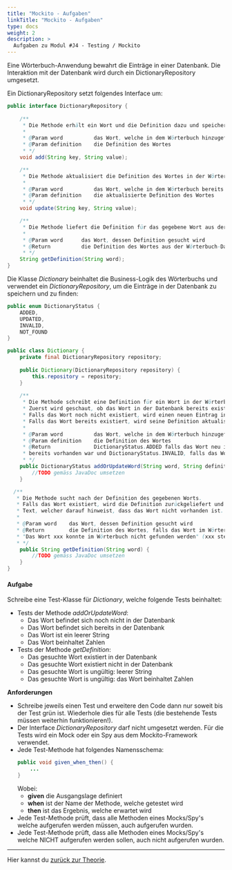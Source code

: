 ```yaml
---
title: "Mockito - Aufgaben"
linkTitle: "Mockito - Aufgaben"
type: docs
weight: 2
description: >
  Aufgaben zu Modul #J4 - Testing / Mockito
---
```


Eine Wörterbuch-Anwendung bewahrt die Einträge in einer Datenbank.
Die Interaktion mit der Datenbank wird durch ein DictionaryRepository umgesetzt.

Ein DictionaryRepository setzt folgendes Interface um:
```java
public interface DictionaryRepository {
    
    /**
     * Die Methode erhält ein Wort und die Definition dazu und speichert diese als Eintrag in der Datenbank
     * 
     * @Param word          das Wort, welche in dem Wörterbuch hinzugefügt werden soll
     * @Param definition    die Definition des Wortes
     * */
    void add(String key, String value);

    /**
     * Die Methode aktualisiert die Definition des Wortes in der Wörterbuch-Datenbank
     *
     * @Param word          das Wort, welche in dem Wörterbuch bereits existiert
     * @Param definition    die aktualisierte Definition des Wortes
     * */
    void update(String key, String value);

    /**
     * Die Methode liefert die Definition für das gegebene Wort aus der Wörterbuch-Datenbank zurück.
     *
     * @Param word      das Wort, dessen Definition gesucht wird
     * @Return          die Definition des Wortes aus der Wörterbuch-Datenbank, falls vorhanden, ansonsten null
     * */
    String getDefinition(String word);
}
```

Die Klasse _Dictionary_ beinhaltet die Business-Logik des Wörterbuchs und verwendet ein _DictionaryRepository_,
um die Einträge in der Datenbank zu speichern und zu finden:

```java
public enum DictionaryStatus {
    ADDED,
    UPDATED,
    INVALID,
    NOT_FOUND
}

public class Dictionary {
    private final DictionaryRepository repository;
    
    public Dictionary(DictionaryRepository repository) {
        this.repository = repository;
    }
    
    /**
     * Die Methode schreibt eine Definition für ein Wort in der Wörterbuch-Datenbank.
     * Zuerst wird geschaut, ob das Wort in der Datenbank bereits existiert.
     * Falls das Wort noch nicht existiert, wird einen neuen Eintrag in der Datenbank erstellt.
     * Falls das Wort bereits existiert, wird seine Definition aktualisiert.
     * 
     * @Param word          das Wort, welche in dem Wörterbuch hinzugefügt oder aktualisiert werden soll
     * @Param definition    die Definition des Wortes
     * @Return              DictionaryStatus.ADDED falls das Wort neu ist, DictionaryStatus.UPDATED falls das Wort
     * bereits vorhanden war und DictionaryStatus.INVALID, falls das Wort ein leerer String ist oder Zahlen beinhaltet
     * */
    public DictionaryStatus addOrUpdateWord(String word, String definition) {
        //TODO gemäss JavaDoc umsetzen
    }

  /**
   * Die Methode sucht nach der Definition des gegebenen Worts.
   * Falls das Wort existiert, wird die Definition zurückgeliefert und ansonsten einen
   * Text, welcher darauf hinweist, dass das Wort nicht vorhanden ist.
   *
   * @Param word    das Wort, dessen Definition gesucht wird
   * @Return        die Definition des Wortes, falls das Wort im Wörterbuch existiert. Ansonsten folgenden Text:
   * "Das Wort xxx konnte im Wörterbuch nicht gefunden werden" (xxx steht als Platzhalter für das gesuchte Wort)
   * */
    public String getDefinition(String word) {
        //TODO gemäss JavaDoc umsetzen
    }
}
```

#### Aufgabe
Schreibe eine Test-Klasse für _Dictionary_, welche folgende Tests beinhaltet:
* Tests der Methode _addOrUpdateWord_:
  * Das Wort befindet sich noch nicht in der Datenbank
  * Das Wort befindet sich bereits in der Datenbank
  * Das Wort ist ein leerer String
  * Das Wort beinhaltet Zahlen
* Tests der Methode _getDefinition_:
  * Das gesuchte Wort existiert in der Datenbank
  * Das gesuchte Wort existiert nicht in der Datenbank
  * Das gesuchte Wort is ungültig: leerer String
  * Das gesuchte Wort is ungültig: das Wort beinhaltet Zahlen

**Anforderungen**
* Schreibe jeweils einen Test und erweitere den Code dann nur soweit bis der Test grün ist. Wiederhole dies für alle Tests (die bestehende Tests müssen weiterhin funktionieren!).
* Der Interface _DictionaryRepository_ darf nicht umgesetzt werden. Für die Tests wird ein Mock oder ein Spy aus dem Mockito-Framework verwendet.
* Jede Test-Methode hat folgendes Namensschema:
  ```java
  public void given_when_then() {
      ...
  }
  ```
  Wobei:
  * **given** die Ausgangslage definiert
  * **when** ist der Name der Methode, welche getestet wird
  * **then** ist das Ergebnis, welche erwartet wird
* Jede Test-Methode prüft, dass alle Methoden eines Mocks/Spy's welche aufgerufen werden müssen, auch aufgerufen wurden.
* Jede Test-Methode prüft, dass alle Methoden eines Mocks/Spy's welche NICHT aufgerufen werden sollen, auch nicht aufgerufen wurden.

---
Hier kannst du [zurück zur Theorie](../../../../docs/java/java-testing/#mockito).
